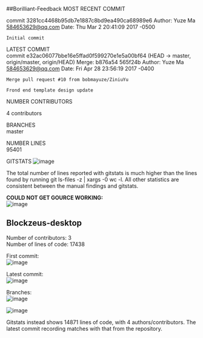 ##Borilliant-Feedback
MOST RECENT COMMIT<br>

commit 3281cc4468b95db7e1887c8bd9ea490ca68989e6
Author: Yuze Ma <584653629@qq.com>
Date:   Thu Mar 2 20:41:09 2017 -0500

    Initial commit

LATEST COMMIT<br>
commit e32ac06077bbe16e5ffad0f599270e1e5a00bf64 (HEAD -> master, origin/master, origin/HEAD)
Merge: b876a54 565f24b
Author: Yuze Ma <584653629@qq.com>
Date:   Fri Apr 28 23:56:19 2017 -0400

    Merge pull request #10 from bobmayuze/ZiniuYu

    Frond end template design update

NUMBER CONTRIBUTORS

4 contributors

BRANCHES<br>
master

NUMBER LINES<br>
95401

GITSTATS
![image](https://user-images.githubusercontent.com/48782723/151601680-4e8bfec0-595f-460c-b503-47882b395ed3.png)

The total number of lines reported with gitstats is much higher than the lines found by running git ls-files -z | xargs -0 wc -l. All other statistics are consistent between the manual findings and gitstats.

**COULD NOT GET GOURCE WORKING:**<br>
![image](https://user-images.githubusercontent.com/48782723/151603899-dcdd4d71-3667-4bec-ad2c-208747c3eb02.png)



## Blockzeus-desktop
Number of contributors: 3
<br>
Number of lines of code: 17438

First commit:<br>
![image](https://user-images.githubusercontent.com/60018973/151598504-2c70522b-8b93-4e63-bdcb-1a2fffaac15d.png)

Latest commit:<br>
![image](https://user-images.githubusercontent.com/60018973/151598653-a623cd6a-bc83-4d8c-9902-b1ca7c18093d.png)

Branches:<br>
![image](https://user-images.githubusercontent.com/60018973/151598735-b770752a-280f-4f66-9c41-a3646c31b497.png)

![image](https://user-images.githubusercontent.com/60018973/151603164-b1be4068-4e11-426e-a8c9-bcc3b3cb6d63.png)

Gitstats instead shows 14871 lines of code, with 4 authors/contributors. The latest commit recording matches with that from the repository.


